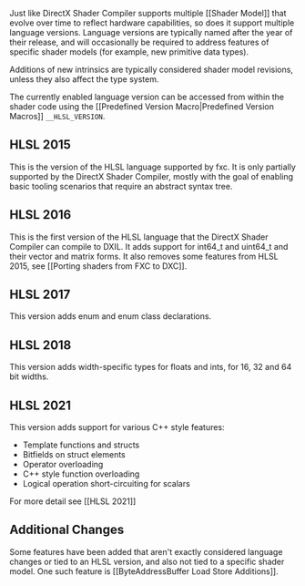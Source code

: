 Just like DirectX Shader Compiler supports multiple [[Shader Model]] that evolve over time to reflect hardware capabilities, so does it support multiple language versions. Language versions are typically named after the year of their release, and will occasionally be required to address features of specific shader models (for example, new primitive data types).

Additions of new intrinsics are typically considered shader model revisions, unless they also affect the type system.

The currently enabled language version can be accessed from within the shader code using the [[Predefined Version Macro|Predefined Version Macros]] `__HLSL_VERSION`.

## HLSL 2015

This is the version of the HLSL language supported by fxc. It is only partially supported by the DirectX Shader Compiler, mostly with the goal of enabling basic tooling scenarios that require an abstract syntax tree.

## HLSL 2016

This is the first version of the HLSL language that the DirectX Shader Compiler can compile to DXIL. It adds support for int64_t and uint64_t and their vector and matrix forms. It also removes some features from HLSL 2015, see [[Porting shaders from FXC to DXC]].

## HLSL 2017

This version adds enum and enum class declarations.

## HLSL 2018

This version adds width-specific types for floats and ints, for 16, 32 and 64 bit widths.

## HLSL 2021

This version adds support for various C++ style features:
* Template functions and structs
* Bitfields on struct elements
* Operator overloading
* C++ style function overloading
* Logical operation short-circuiting for scalars

For more detail see [[HLSL 2021]]

## Additional Changes

Some features have been added that aren't exactly considered language changes or tied to an HLSL version, and also not tied to a specific shader model.  One such feature is [[ByteAddressBuffer Load Store Additions]].

